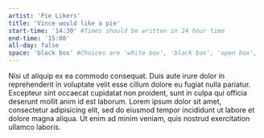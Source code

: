 ```yaml
---
artist: 'Pie Likers'
title: 'Vince would like a pie'
start-time: '14:30' #Times should be written in 24 hour time
end-time: '15:00'
all-day: false
space: 'black box' #Choices are 'white box', 'black box', 'open box', 'grounds'
---
```


Nisi ut aliquip ex ea commodo consequat. Duis aute irure dolor in reprehenderit in voluptate velit esse cillum dolore eu fugiat nulla pariatur. Excepteur sint occaecat cupidatat non proident, sunt in culpa qui officia deserunt mollit anim id est laborum. Lorem ipsum dolor sit amet, consectetur adipisicing elit, sed do eiusmod tempor incididunt ut labore et dolore magna aliqua. Ut enim ad minim veniam, quis nostrud exercitation ullamco laboris.
